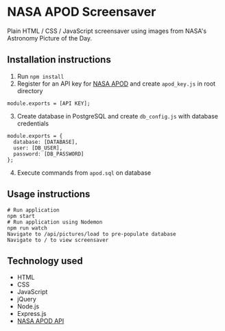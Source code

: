 # NASA APOD Screensaver

Plain HTML / CSS / JavaScript screensaver using images from NASA's Astronomy Picture of the Day.

## Installation instructions
1. Run `npm install`
2. Register for an API key for [NASA APOD](https://api.nasa.gov/index.html#apply-for-an-api-key) and create `apod_key.js` in root directory
```
module.exports = [API KEY];
```
3. Create database in PostgreSQL and create `db_config.js` with database credentials
```
module.exports = {
  database: [DATABASE],
  user: [DB_USER],
  password: [DB_PASSWORD]
};
```

4. Execute commands from `apod.sql` on database

## Usage instructions
```
# Run application
npm start
# Run application using Nodemon
npm run watch
Navigate to /api/pictures/load to pre-populate database
Navigate to / to view screensaver
```

## Technology used
- HTML
- CSS
- JavaScript
- jQuery
- Node.js
- Express.js
- [NASA APOD API](https://api.nasa.gov/api.html#apod)
